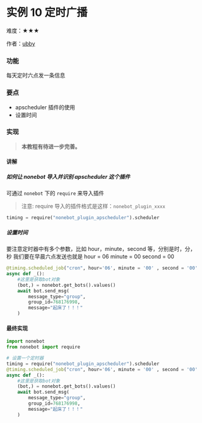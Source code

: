 # 实例 10 定时广播

难度：★★★

作者：[ubby](https://github.com/ubby)

### 功能

每天定时六点发一条信息

### 要点

- apscheduler 插件的使用
- 设置时间

### 实现

> **本教程有待进一步完善。**

#### 讲解

##### 如何让 nonebot 导入并识别 apscheduler 这个插件

可通过 `nonebot` 下的 `require` 来导入插件

> 注意: require 导入的插件格式是这样：`nonebot_plugin_xxxx`

```python
timing = require("nonebot_plugin_apscheduler").scheduler
```

##### 设置时间

要注意定时器中有多个参数，比如 hour，minute，second 等，分别是时，分，秒
我们要在早晨六点发送也就是
hour = 06
minute = 00
second = 00

```python
@timing.scheduled_job("cron", hour='06', minute = '00' , second = '00' ,id="dingshi")
async def _():
    #这里是获取bot对象
    (bot,) = nonebot.get_bots().values()
    await bot.send_msg(
        message_type="group",
        group_id=768176998,
        message="起床了！！！"
    )
```

#### 最终实现

```python
import nonebot
from nonebot import require

# 设置一个定时器
timing = require("nonebot_plugin_apscheduler").scheduler
@timing.scheduled_job("cron", hour='06', minute = '00' , second = '00' ,id="dingshi")
async def _():
    #这里是获取bot对象
    (bot,) = nonebot.get_bots().values()
    await bot.send_msg(
        message_type="group",
        group_id=768176998,
        message="起床了！！！"
    )

```

